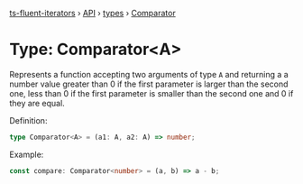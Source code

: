 [ts-fluent-iterators](../../README.md) › [API](../index.md) › [types](../index.md#Types) › [Comparator](comparator.md)

# Type: Comparator<**A**>

Represents a function accepting two arguments of type `A` and returning a
a number value greater than 0 if the first parameter is larger than
the second one, less than 0 if the first parameter is smaller than the
second one and 0 if they are equal.

Definition:

```typescript
type Comparator<A> = (a1: A, a2: A) => number;
```

Example:

```typescript
const compare: Comparator<number> = (a, b) => a - b;
```
